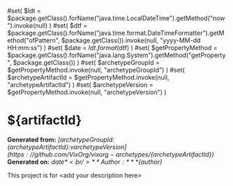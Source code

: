 #set( $ldt = $package.getClass().forName("java.time.LocalDateTime").getMethod("now").invoke(null) )
#set( $dtf = $package.getClass().forName("java.time.format.DateTimeFormatter").getMethod("ofPattern", $package.getClass()).invoke(null, "yyyy-MM-dd HH:mm:ss") )
#set( $date = $ldt.format($dtf) )
#set( $getPropertyMethod = $package.getClass().forName("java.lang.System").getMethod("getProperty", $package.getClass()) )
#set( $archetypeGroupId = $getPropertyMethod.invoke(null, "archetypeGroupId") )
#set( $archetypeArtifactId = $getPropertyMethod.invoke(null, "archetypeArtifactId") )
#set( $archetypeVersion = $getPropertyMethod.invoke(null, "archetypeVersion") )
# ${artifactId}

**Generated from:** *[${archetypeGroupId}:${archetypeArtifactId}:v${archetypeVersion}](https://github.com/VixOrg/vixorg-archetypes/${archetypeArtifactId})*<br/>
**Generated on:** *${date}*<br/>
**Author:** *${author}*<br/>

This project is for &lt;add your description here&gt;



